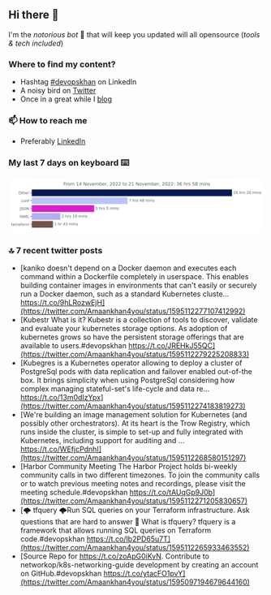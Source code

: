 <!--- [![Hits](https://hits.seeyoufarm.com/api/count/incr/badge.svg?url=https%3A%2F%2Fgithub.com%2Fakhan4u%2Fhit-counter&count_bg=%2379C83D&title_bg=%23555555&icon=&icon_color=%23E7E7E7&title=visits&edge_flat=false)](https://hits.seeyoufarm.com) --->

## Hi there 👋

I'm the _notorious bot_ 🤣 that will keep you updated will all opensource (_tools & tech included_) 

### Where to find my content?

* Hashtag [#devopskhan](https://www.linkedin.com/feed/hashtag/devopskhan) on LinkedIn
* A noisy bird on [Twitter](https://twitter.com/Amaankhan4you)
* Once in a great while I [blog](https://linuxparrot.com) 


### 📫 **How to reach me**

* Preferably [LinkedIn](https://www.linkedin.com/in/amaan-khan-linux-ninja)

### My last 7 days on keyboard ⌨️

<img src="https://github.com/akhan4u/akhan4u/blob/main/images/stat.svg" alt="Amaan's Wakatime Activity!"/>

### 🔝 7 recent twitter posts
<!-- DEVDOJO:START -->
- [kaniko doesn&#39;t depend on a Docker daemon and executes each command within a Dockerfile completely in userspace. This enables building container images in environments that can&#39;t easily or securely run a Docker daemon, such as a standard Kubernetes cluste… https://t.co/9hLRozwEjH](https://twitter.com/Amaankhan4you/status/1595112277107412992)
- [Kubestr What is it? Kubestr is a collection of tools to discover, validate and evaluate your kubernetes storage options. As adoption of kubernetes grows so have the persistent storage offerings that are available to users.#devopskhan https://t.co/JREHkJ55QC](https://twitter.com/Amaankhan4you/status/1595112279225208833)
- [Kubegres is a Kubernetes operator allowing to deploy a cluster of PostgreSql pods with data replication and failover enabled out-of-the box. It brings simplicity when using PostgreSql considering how complex managing stateful-set&#39;s life-cycle and data re… https://t.co/13m0dIzYpx](https://twitter.com/Amaankhan4you/status/1595112274183819273)
- [We&#39;re building an image management solution for Kubernetes &lpar;and possibly other orchestrators&rpar;. At its heart is the Trow Registry, which runs inside the cluster, is simple to set-up and fully integrated with Kubernetes, including support for auditing and … https://t.co/WEfjcPdnhI](https://twitter.com/Amaankhan4you/status/1595112268580151297)
- [Harbor Community Meeting The Harbor Project holds bi-weekly community calls in two different timezones. To join the community calls or to watch previous meeting notes and recordings, please visit the meeting schedule.#devopskhan https://t.co/tAUqGp9J0b](https://twitter.com/Amaankhan4you/status/1595112271205830657)
- [🌩️ tfquery 🌩️Run SQL queries on your Terraform infrastructure. Ask questions that are hard to answer 🚀 What is tfquery? tfquery is a framework that allows running SQL queries on Terraform code.#devopskhan https://t.co/Ib2PD65u7T](https://twitter.com/Amaankhan4you/status/1595112265933463552)
- [Source Repo for https://t.co/zoApG0iKvN. Contribute to networkop/k8s-networking-guide development by creating an account on GitHub.#devopskhan https://t.co/ytacFO1pvY](https://twitter.com/Amaankhan4you/status/1595097194679644160)
<!-- DEVDOJO:END -->

<!-- ![Amaan's GitHub stats](https://github-readme-stats.vercel.app/api?username=akhan4u&count_private=true&show_icons=true&hide=contribs) -->
